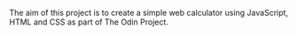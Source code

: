 The aim of this project is to create a simple web calculator using JavaScript, HTML and CSS as part of The Odin Project. 
